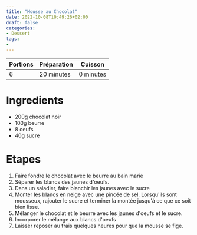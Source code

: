 ```yaml
---
title: "Mousse au Chocolat"
date: 2022-10-08T10:49:26+02:00
draft: false
categories:
- Dessert
tags:
-
---
```


| Portions | Préparation | Cuisson    |
|----------|-------------|------------|
| 6        | 20 minutes  | 0 minutes  |

# Ingredients

- 200g chocolat noir
- 100g beurre
- 8 oeufs
- 40g sucre

# Etapes

1) Faire fondre le chocolat avec le beurre au bain marie
2) Séparer les blancs des jaunes d'oeufs.
3) Dans un saladier, faire blanchir les jaunes avec le sucre
4) Monter les blancs en neige avec une pincée de sel. Lorsqu'ils sont mousseux, rajouter le sucre et terminer la montée jusqu'à ce que ce soit bien lisse.
5) Mélanger le chocolat et le beurre avec les jaunes d'oeufs et le sucre.
6) Incorporer le mélange aux blancs d'oeufs
7) Laisser reposer au frais quelques heures pour que la mousse se fige.
